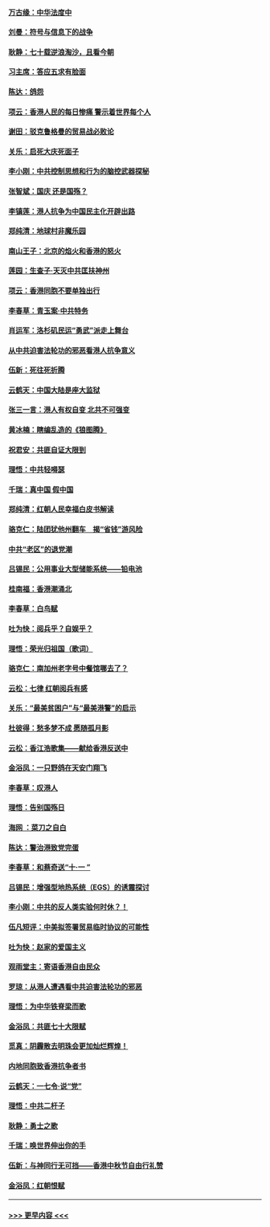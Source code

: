 #### [万古缘：中华法度中](../pages/nsc993/n11566726.md?t=10040344) 
#### [刘曼：符号与信息下的战争](../pages/nsc993/n11564655.md?t=10040344) 
#### [耿静：七十载逆浪淘沙，且看今朝](../pages/nsc993/n11564520.md?t=10040344) 
#### [习主席：答应五求有脸面](../pages/nsc993/n11563953.md?t=10040344) 
#### [陈达：鸽怨](../pages/nsc993/n11561879.md?t=10040344) 
#### [项云：香港人民的每日惨痛  警示着世界每个人](../pages/nsc993/n11559273.md?t=10040344) 
#### [谢田：驳克鲁格曼的贸易战必败论](../pages/nsc993/n11555840.md?t=10040344) 
#### [关乐：启死大庆死面子](../pages/nsc993/n11556823.md?t=10040344) 
#### [李小刚：中共控制思想和行为的脑控武器探秘](../pages/nsc993/n11556776.md?t=10040344) 
#### [张智斌：国庆  还是国殇？](../pages/nsc993/n11556617.md?t=10040344) 
#### [李镇莲：港人抗争为中国民主化开辟出路](../pages/nsc993/n11556570.md?t=10040344) 
#### [郑纯清：地球村非魔乐园](../pages/nsc993/n11555415.md?t=10040344) 
#### [南山王子：北京的焰火和香港的怒火](../pages/nsc993/n11555318.md?t=10040344) 
#### [莲园：生查子·天灭中共匡扶神州](../pages/nsc993/n11555302.md?t=10040344) 
#### [项云：香港同胞不要单独出行](../pages/nsc993/n11555276.md?t=10040344) 
#### [李春草：青玉案‧中共特务](../pages/nsc993/n11552356.md?t=10040344) 
#### [肖运军：洛杉矶民运“勇武”派走上舞台](../pages/nsc993/n11551595.md?t=10040344) 
#### [从中共迫害法轮功的邪恶看港人抗争意义](../pages/nsc993/n11540858.md?t=10040344) 
#### [伍新：死往死折腾](../pages/nsc993/n11550174.md?t=10040344) 
#### [云鹤天：中国大陆是座大监狱](../pages/nsc993/n11550155.md?t=10040344) 
#### [张三一言：港人有权自变 北共不可强变](../pages/nsc993/n11550132.md?t=10040344) 
#### [黄冰楠：瞎编乱造的《狼图腾》](../pages/nsc993/n11550082.md?t=10040344) 
#### [祝君安：共匪自证大限到](../pages/nsc993/n11550041.md?t=10040344) 
#### [理悟：中共轻嘚瑟](../pages/nsc993/n11547978.md?t=10040344) 
#### [千瑞：真中国 假中国](../pages/nsc993/n11547865.md?t=10040344) 
#### [郑纯清：红朝人民幸福白皮书解读](../pages/nsc993/n11547499.md?t=10040344) 
#### [骆克仁：陆团犹他州翻车　揭“省钱”游风险](../pages/nsc993/n11546977.md?t=10040344) 
#### [中共“老区”的退党潮](../pages/nsc993/n11545995.md?t=10040344) 
#### [吕锡民：公用事业大型储能系统——铅电池](../pages/nsc993/n11545701.md?t=10040344) 
#### [桂南福：香港潮涌北](../pages/nsc993/n11545682.md?t=10040344) 
#### [李春草：白鸟赋](../pages/nsc993/n11545663.md?t=10040344) 
#### [吐为快：阅兵乎？自娱乎？](../pages/nsc993/n11545625.md?t=10040344) 
#### [理悟：荣光归祖国（歌词）](../pages/nsc993/n11545616.md?t=10040344) 
#### [骆克仁：南加州老字号中餐馆哪去了？](../pages/nsc993/n11545120.md?t=10040344) 
#### [云松：七律 红朝阅兵有感](../pages/nsc993/n11542394.md?t=10040344) 
#### [关乐：“最美贫困户”与“最美港警”的启示](../pages/nsc993/n11542252.md?t=10040344) 
#### [杜彼得：愁多梦不成 愿随孤月影](../pages/nsc993/n11540296.md?t=10040344) 
#### [云松：香江浩歌集——献给香港反送中](../pages/nsc993/n11540149.md?t=10040344) 
#### [金浴凤：一只野鸽在天安门翔飞](../pages/nsc993/n11540280.md?t=10040344) 
#### [李春草：叹港人](../pages/nsc993/n11540119.md?t=10040344) 
#### [理悟：告别国殇日](../pages/nsc993/n11539610.md?t=10040344) 
#### [海网 ：菜刀之自白](../pages/nsc993/n11539597.md?t=10040344) 
#### [陈达：警治港致党完蛋](../pages/nsc993/n11538127.md?t=10040344) 
#### [李春草：和蔡奇送“十·一 ”](../pages/nsc993/n11537810.md?t=10040344) 
#### [吕锡民：增强型地热系统（EGS）的诱震探讨](../pages/nsc993/n11537765.md?t=10040344) 
#### [李小刚：中共的反人类实验何时休？！](../pages/nsc993/n11537669.md?t=10040344) 
#### [伍凡短评：中美拟签署贸易临时协议的可能性](../pages/nsc993/n11536773.md?t=10040344) 
#### [吐为快：赵家的爱国主义](../pages/nsc993/n11536750.md?t=10040344) 
#### [观雨堂主：寄语香港自由民众](../pages/nsc993/n11536735.md?t=10040344) 
#### [罗琼：从港人遭遇看中共迫害法轮功的邪恶](../pages/nsc993/n11507862.md?t=10040344) 
#### [理悟：为中华铁脊梁而歌](../pages/nsc993/n11534458.md?t=10040344) 
#### [金浴凤：共匪七十大限赋](../pages/nsc993/n11534434.md?t=10040344) 
#### [觅真：阴霾散去明珠会更加灿烂辉煌！](../pages/nsc993/n11531858.md?t=10040344) 
#### [内地同胞致香港抗争者书](../pages/nsc993/n11531645.md?t=10040344) 
#### [云鹤天：一七令‧说“党”](../pages/nsc993/n11529099.md?t=10040344) 
#### [理悟：中共二杆子](../pages/nsc993/n11529046.md?t=10040344) 
#### [耿静：勇士之歌](../pages/nsc993/n11527562.md?t=10040344) 
#### [千瑞：唤世界伸出你的手](../pages/nsc993/n11526942.md?t=10040344) 
#### [伍新：与神同行无可挡——香港中秋节自由行礼赞](../pages/nsc993/n11526801.md?t=10040344) 
#### [金浴凤：红朝恨赋](../pages/nsc993/n11524312.md?t=10040344) 

----
#### [ >>> 更早内容 <<< ](../indexes/nsc993-earlier.md)
